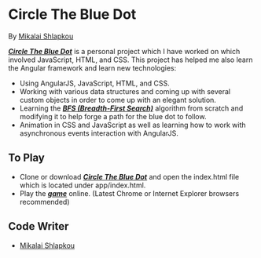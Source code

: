 # Circle The Blue Dot
By [Mikalai Shlapkou](https://github.com/RockingRok)

[**_Circle The Blue Dot_**](https://github.com/RockingRok/BlueDotGame) is a personal project which I have worked on which involved JavaScript, HTML, and CSS. This project has helped me also learn the Angular framework and learn new technologies:

  - Using AngularJS, JavaScript, HTML, and CSS.
  - Working with various data structures and coming up with several custom objects in order to come up with an elegant solution.
  - Learning the [**_BFS (Breadth-First Search)_**](https://en.wikipedia.org/wiki/Breadth-first_search) algorithm from scratch and modifying it to help forge a path for the blue dot to follow.
  - Animation in CSS and JavaScript as well as learning how to work with asynchronous events interaction with AngularJS.

## To Play
  - Clone or download [**_Circle The Blue Dot_**](https://github.com/RockingRok/BlueDotGame) and open the index.html file which is located under app/index.html.
  - Play the [**_game_**](https://rockingrok.github.io/) online. (Latest Chrome or Internet Explorer browsers recommended)

## Code Writer
- [Mikalai Shlapkou](https://github.com/RockingRok)
